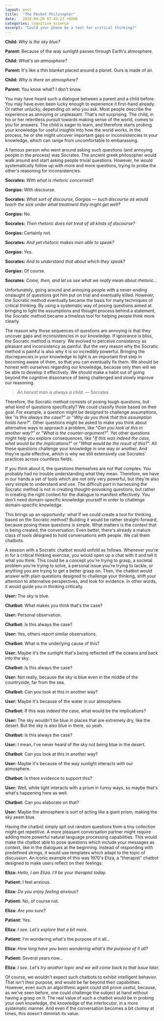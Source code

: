 ```yaml
---
layout: post
title:  "The Pocket Philosopher"
date:   2020-09-20 07:42:23 +0200
categories: cognitive_science
excerpt: "Could your phone be a tool for critical thinking?"
---
```

**Child:** *Why is the sky blue?*

**Parent:** Because of the way sunlight passes through Earth's atmosphere.

**Child:** *What's an atmosphere?*

**Parent:** It's like a thin blanket placed around a planet. Ours is made of air.

**Child:** *Why is there an atmosphere?*

**Parent:** You know what? I don't know.

You may have heard such a dialogue between a parent and a child before. You may have even been lucky enough to experience it first-hand already. Or rather unlucky, depending on who you ask. Most people describe the experience as annoying or unpleasant. That's not surprising. The child, in his or her relentless pursuit towards making sense of the world, comes to you for answers. The child is eager to learn, and therefore starts probing your knowledge for useful insights into how the world works. In the process, he or she might uncover important gaps or inconsistencies in your knowledge, which can range from uncomfortable to embarassing.

A famous person who went around asking such questions (and annoying people in the process) was Socrates. The ancient greek philosopher would walk around and start asking people trivial questions. However, he would systematically follow up with more and more questions, trying to probe the other's reasoning for inconsistencies.

**Socrates:** *With what is rhetoric concerned?*

**Gorgias:** With discourse.

**Socrates:** *What sort of discourse, Gorgias — such discourse as would teach the sick under what treatment they might get well?*

**Gorgias:** No.

**Socrates:** *Then rhetoric does not treat of all kinds of discourse?*

**Gorgias:** Certainly not.

**Socrates:** *And yet rhetoric makes men able to speak?*

**Gorgias:** Yes.

**Socrates:** *And to understand that about which they speak?*

**Gorgias:** Of course.

**Socrates**: *Come, then, and let us see what we really mean about rhetoric...*

Unfortunately, going around and annoying people with a never-ending onslaught of questions got him put on trial and eventually killed. However, the Socratic method eventually became the basis for many techniques of critical thinking. By using a systematic way of posing questions aimed at bringing to light the assumptions and thought process behind a statement, the Socratic method became a timeless tool for helping people think more clearly.

The reason why those sequences of questions are annoying is that they uncover gaps and inconsistencies in our knowledge. If ignorance is bliss, the Socratic method is misery. We evolved to perceive consistency as pleasant and inconsistency as painful. But the very reason why the Socratic method is painful is also why it is so incredibly powerful. Bringing the discrepancies in your knowledge to light is an important first step in becoming aware of them, so that you can eventually fix them. We should be honest with ourselves regarding our knowledge, because only then will we be able to develop it effectively. We should make a habit out of going beyond the cognitive dissonance of being challenged and slowly improve our reasoning.

> *An honest man is always a child. —* Socrates

Therefore, the Socratic method consists of posing tough questions, but what kind of questions specifically? We could classify those based on their goal. For example, a question might be designed to challenge assumptions, like "*Is this always the case?*" or "*Why do you think that this assumption holds here?*". Other questions might be asked to make you think about alternative ways to approach a problem, like "*Can you look at this in another way?"* or "*What is the counter-argument?*". Yet other questions might help you explore consequences, like "*If this was indeed the case, what would be the implications?*" or "*What would be the result of this?*". All these questions challenge your knowledge in one way or another. And they're quite effective, which is why we still extensively use Socrates' practices across countless fields.

If you think about it, the questions themselves are not that complex. You probably had no trouble understanding what they mean. Therefore, we have in our hands a set of tools which are not only very powerful, but they're also very simple to understand and use. The difficult part in harnessing the Socratic method is not in creating thought-provoking questions, but rather in creating the right context for the dialogue to manifest effectively. You don't need domain-specific knowledge yourself in order to challenge domain-specific knowledge.

This brings up an opportunity: what if we could create a tool for thinking based on the Socratic method? Building it would be rather straight-forward, because posing these questions is simple. What matters is the context that is being created, the conversation. Even better, there's already a mature class of tools designed to hold conversations with people. We call them chatbots.

A session with a Socratic chatbot would unfold as follows. Whenever you're in for a critical thinking exercise, you would open up a chat with it and tell it what you think. This could be a concept you're trying to grasp, a societal problem you're trying to solve, a personal issue you're trying to tackle, or anything you are trying to get a better grasp on. Then, the chatbot would answer with plain questions designed to challenge your thinking, shift your attention to alternative perspectives, and look for evidence. In other words, it would guide you in thinking critically.

**User:** The sky is blue.

**Chatbot:** What makes you think that's the case?

**User:** Personal observation.

**Chatbot:** Is this always the case?

**User:** Yes, others report similar observations.

**Chatbot:** What is the underlying cause of this?

**User:** Maybe it's the sunlight that's being reflected off the oceans and back into the sky.

**Chatbot:** Is this always the case?

**User:** Not really, because the sky is blue even in the middle of the countryside, far from the sea.

**Chatbot:** Can you look at this in another way?

**User:** Maybe it's because of the water in our atmosphere.

**Chatbot:** If this was indeed the case, what would be the implications?

**User:** The sky wouldn't be blue in places that are extremely dry, like the desert. But the sky is also blue in there, so yeah.

**Chatbot:** Is this always the case?

**User:** I mean, I've never heard of the sky not being blue in the desert.

**Chatbot:** Can you look at this in another way?

**User:** Maybe it's because of the way sunlight interacts with our atmosphere.

**Chatbot:** Is there evidence to support this?

**User:** Well, white light interacts with a prism in funny ways, so maybe that's what's happening here as well.

**Chatbot:** Can you elaborate on that?

**User:** Maybe the atmosphere is sort of acting like a giant prism, making the sky seem blue. 

Having the chatbot simply spit out random questions from a tiny collection might get repetitive. A more pleasant conversation partner might require adding more powerful natural language processing capabilities. This would make the chatbot able to pose questions which include your messages as context, like in the dialogues at the beginning. Instead of responding with predefined strings, it would use templates which adapt to the topic of discussion. An iconic example of this was 1970's Eliza, a "therapist" chatbot designed to make users reflect on their feelings:

**Eliza:** *Hello, I am Eliza. I'll be your therapist today.*

**Patient:** I feel anxious.

**Eliza:** *Do you enjoy feeling anxious?*

**Patient:** No, of course not.

**Eliza:** *Are you sure?*

**Patient:** Yes.

**Eliza:** *I see. Let's explore that a bit more.*

**Patient:** I'm wondering what's the purpose of it all...

**Eliza:** *How long have you been wondering what's the purpose of it all?*

**Patient:** Several years now...

**Eliza:** *I see. Let's try another topic and we will come back to that issue later.*

Of course, we wouldn't expect such chatbots to exhibit intelligent behavior. That isn't their purpose, and would be far beyond their capabilities. However, even such an algorithmic agent could still prove useful, because, as we've seen before, one could challenge the subject at hand without having a grasp on it. The real value of such a chatbot would be in probing your own knowledge, the knowledge of the interlocutor, in a more systematic manner. And even if the conversation becomes a bit clumsy at times, this doesn't diminish its value.